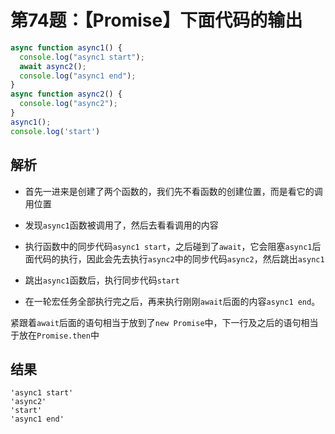 # 第74题：【Promise】下面代码的输出

```js
async function async1() {
  console.log("async1 start");
  await async2();
  console.log("async1 end");
}
async function async2() {
  console.log("async2");
}
async1();
console.log('start')
```

## 解析

* 首先一进来是创建了两个函数的，我们先不看函数的创建位置，而是看它的调用位置

* 发现`async1`函数被调用了，然后去看看调用的内容

* 执行函数中的同步代码`async1 start`，之后碰到了`await`，它会阻塞`async1`后面代码的执行，因此会先去执行`async2`中的同步代码`async2`，然后跳出`async1`

* 跳出`async1`函数后，执行同步代码`start`

* 在一轮宏任务全部执行完之后，再来执行刚刚`await`后面的内容`async1 end`。

紧跟着`await`后面的语句相当于放到了`new Promise`中，下一行及之后的语句相当于放在`Promise.then`中

## 结果

```
'async1 start'
'async2'
'start'
'async1 end'
```